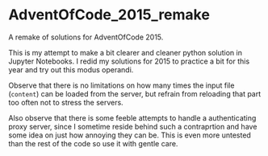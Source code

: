 # AdventOfCode_2015_remake
A remake of solutions for AdventOfCode 2015.

This is my attempt to make a bit clearer and cleaner python solution in Jupyter Notebooks.
I redid my solutions for 2015 to practice a bit for this year and try out this modus operandi.

Observe that there is no limitations on how many times the input file (`content`) can be loaded from the server, but refrain from reloading that part too often not
to stress the servers.

Also observe that there is some feeble attempts to handle a authenticating proxy server, since I sometime reside behind such a contraprtion and have some idea on just
how annoying they can be. This is even more untested than the rest of the code so use it with gentle care.

